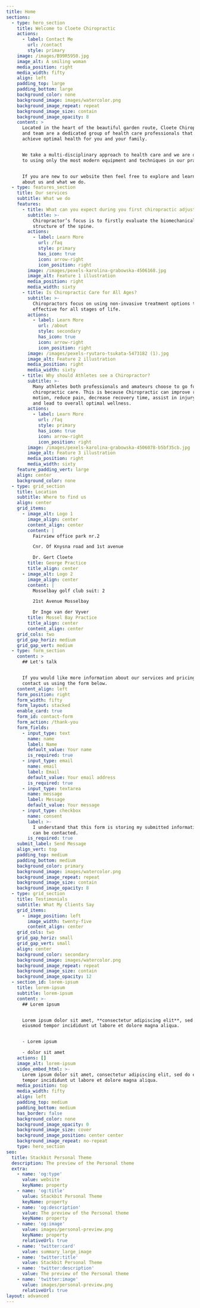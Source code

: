 ```yaml
---
title: Home
sections:
  - type: hero_section
    title: Welcome to Cloete Chiropractic
    actions:
      - label: Contact Me
        url: /contact
        style: primary
    image: /images/B99R5950.jpg
    image_alt: A smiling woman
    media_position: right
    media_width: fifty
    align: left
    padding_top: large
    padding_bottom: large
    background_color: none
    background_image: images/watercolor.png
    background_image_repeat: repeat
    background_image_size: contain
    background_image_opacity: 8
    content: >
      Located in the heart of the beautiful garden route, Cloete Chiropractic
      and team are a dedicated group of health care professionals that aim to
      achieve optimal health for you and your family.


      We take a multi-disciplinary approach to health care and we are dedicated
      to using only the most modern equipment and techniques in our practice.


      If you are new to our website then feel free to explore and learn more
      about us and what we do.
  - type: features_section
    title: Our services
    subtitle: What we do
    features:
      - title: What can you expect during you first chiropractic adjustment?
        subtitle: >-
          Chiropractor’s focus is to firstly evaluate the biomechanical
          structure of the spine.
        actions:
          - label: Learn More
            url: /faq
            style: primary
            has_icon: true
            icon: arrow-right
            icon_position: right
        image: /images/pexels-karolina-grabowska-4506168.jpg
        image_alt: Feature 1 illustration
        media_position: right
        media_width: sixty
      - title: Is Chiropractic Care for All Ages?
        subtitle: >-
          Chiropractors focus on using non-invasive treatment options that are
          effective for all stages of life.
        actions:
          - label: Learn More
            url: /about
            style: secondary
            has_icon: true
            icon: arrow-right
            icon_position: right
        image: /images/pexels-ryutaro-tsukata-5473182 (1).jpg
        image_alt: Feature 2 illustration
        media_position: right
        media_width: sixty
      - title: Why should Athletes see a Chiropractor?
        subtitle: >-
          Many athletes both professionals and amateurs choose to go for
          chiropractic care. This is because Chiropractic can improve range of
          motion, reduce pain, decrease recovery time, assist in injury repair
          and lead to overall optimal wellness.
        actions:
          - label: Learn More
            url: /faq
            style: primary
            has_icon: true
            icon: arrow-right
            icon_position: right
        image: /images/pexels-karolina-grabowska-4506078-b5bf35cb.jpg
        image_alt: Feature 3 illustration
        media_position: right
        media_width: sixty
    feature_padding_vert: large
    align: center
    background_color: none
  - type: grid_section
    title: Location
    subtitle: Where to find us
    align: center
    grid_items:
      - image_alt: Logo 1
        image_align: center
        content_align: center
        content: |
          Fairview office park nr.2

          Cnr. Of Knysna road and 1st avenue

          Dr. Gert Cloete
        title: George Practice
        title_align: center
      - image_alt: Logo 2
        image_align: center
        content: |
          Mosselbay golf club suit: 2 

          21st Avenue Mosselbay 

          Dr Inge van der Vyver
        title: Mossel Bay Practice
        title_align: center
        content_align: center
    grid_cols: two
    grid_gap_horiz: medium
    grid_gap_vert: medium
  - type: form_section
    content: >
      ## Let's talk


      If you would like more information about our services and pricing, please
      contact us using the form below.
    content_align: left
    form_position: right
    form_width: fifty
    form_layout: stacked
    enable_card: true
    form_id: contact-form
    form_action: /thank-you
    form_fields:
      - input_type: text
        name: name
        label: Name
        default_value: Your name
        is_required: true
      - input_type: email
        name: email
        label: Email
        default_value: Your email address
        is_required: true
      - input_type: textarea
        name: message
        label: Message
        default_value: Your message
      - input_type: checkbox
        name: consent
        label: >-
          I understand that this form is storing my submitted information so I
          can be contacted.
        is_required: true
    submit_label: Send Message
    align_vert: top
    padding_top: medium
    padding_bottom: medium
    background_color: primary
    background_image: images/watercolor.png
    background_image_repeat: repeat
    background_image_size: contain
    background_image_opacity: 8
  - type: grid_section
    title: Testimonials
    subtitle: What My Clients Say
    grid_items:
      - image_position: left
        image_width: twenty-five
        content_align: center
    grid_cols: two
    grid_gap_horiz: small
    grid_gap_vert: small
    align: center
    background_color: secondary
    background_image: images/watercolor.png
    background_image_repeat: repeat
    background_image_size: contain
    background_image_opacity: 12
  - section_id: lorem-ipsum
    title: lorem-ipsum
    subtitle: lorem-ipsum
    content: >-
      ## Lorem ipsum


      Lorem ipsum dolor sit amet, **consectetur adipiscing elit**, sed do
      eiusmod tempor incididunt ut labore et dolore magna aliqua.


      - Lorem ipsum

      - dolor sit amet
    actions: []
    image_alt: lorem-ipsum
    video_embed_html: >-
      Lorem ipsum dolor sit amet, consectetur adipiscing elit, sed do eiusmod
      tempor incididunt ut labore et dolore magna aliqua.
    media_position: top
    media_width: fifty
    align: left
    padding_top: medium
    padding_bottom: medium
    has_border: false
    background_color: none
    background_image_opacity: 0
    background_image_size: cover
    background_image_position: center center
    background_image_repeat: no-repeat
    type: hero_section
seo:
  title: Stackbit Personal Theme
  description: The preview of the Personal theme
  extra:
    - name: 'og:type'
      value: website
      keyName: property
    - name: 'og:title'
      value: Stackbit Personal Theme
      keyName: property
    - name: 'og:description'
      value: The preview of the Personal theme
      keyName: property
    - name: 'og:image'
      value: images/personal-preview.png
      keyName: property
      relativeUrl: true
    - name: 'twitter:card'
      value: summary_large_image
    - name: 'twitter:title'
      value: Stackbit Personal Theme
    - name: 'twitter:description'
      value: The preview of the Personal theme
    - name: 'twitter:image'
      value: images/personal-preview.png
      relativeUrl: true
layout: advanced
---
```

